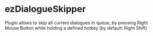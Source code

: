 # ezDialogueSkipper

Plugin allows to skip all current dialogues in queue, by pressing Right Mouse Button while holding a defined hotkey (by default: Right Shift)